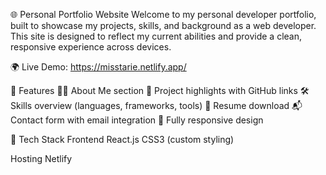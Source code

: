 🌐 Personal Portfolio Website
Welcome to my personal developer portfolio, built to showcase my projects, skills, and background as a web developer. This site is designed to reflect my current abilities and provide a clean, responsive experience across devices.

🌍 Live Demo: https://misstarie.netlify.app/

📌 Features
🧑‍💻 About Me section
💼 Project highlights with GitHub links
🛠️ Skills overview (languages, frameworks, tools)
📄 Resume download
📬 Contact form with email integration
📱 Fully responsive design

🧰 Tech Stack
Frontend
React.js
CSS3 (custom styling)

Hosting
Netlify 

